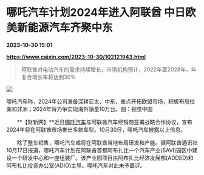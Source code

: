 # 哪吒汽车计划2024年进入阿联酋 中日欧美新能源汽车齐聚中东

**2023-10-30 15:01**

**https://www.caixin.com/2023-10-30/102121943.html**

> 阿联酋对电动汽车的需求持续增长，市场机构预计，2022年至2028年，年复合增长率将达到30%

  

![](https://img.caixin.com/2023-10-30/169867754306352_840_560.jpg)

哪吒汽车称，2024年公司准备深耕亚太、中东，重点开拓欧盟市场，积极布局拉美和非洲；2024年将力争实现海外销量10万台。图：视觉中国

  

　　**【财新网】**近日[哪吒汽车](https://s.ccxe.com.cn/entities/companies/202036202)与阿联酋汽车经销商签署战略合作协议，宣布2024年将在阿联酋市场推出多款车型。10月30日，哪吒汽车披露以上信息。

　　除了整车销售，哪吒汽车或将在阿联酋当地布局研发和产能。据阿联酋通讯社10月17日报道，哪吒汽车计划在阿联酋首都阿布扎比一个汽车产业(SAVI)园区中建设一个研发中心和一座组装厂。该产业园项目由阿布扎比经济发展部(ADDED)和阿布扎比投资办公室(ADIO)主导。哪吒汽车对此未予置评。